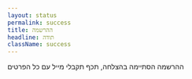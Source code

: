 ```yaml
---
layout: status
permalink: success
title: ההרשמה
headline: תודה
className: success
---
```


ההרשמה הסתיימה בהצלחה, תכף תקבלי מייל עם כל הפרטים
